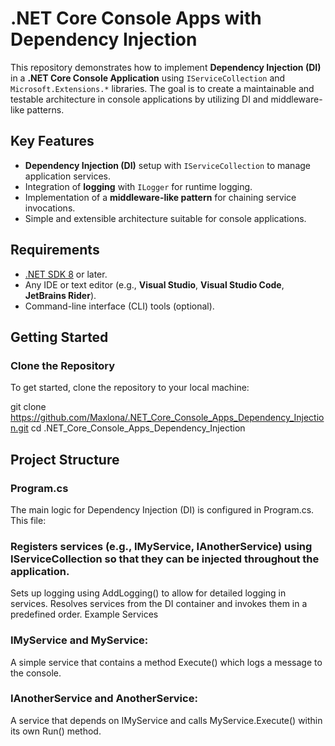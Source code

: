 # .NET Core Console Apps with Dependency Injection

This repository demonstrates how to implement **Dependency Injection (DI)** in a **.NET Core Console Application** using `IServiceCollection` and `Microsoft.Extensions.*` libraries. The goal is to create a maintainable and testable architecture in console applications by utilizing DI and middleware-like patterns.

## Key Features

- **Dependency Injection (DI)** setup with `IServiceCollection` to manage application services.
- Integration of **logging** with `ILogger` for runtime logging.
- Implementation of a **middleware-like pattern** for chaining service invocations.
- Simple and extensible architecture suitable for console applications.

## Requirements

- [.NET SDK 8](https://dotnet.microsoft.com/download/dotnet) or later.
- Any IDE or text editor (e.g., **Visual Studio**, **Visual Studio Code**, **JetBrains Rider**).
- Command-line interface (CLI) tools (optional).

## Getting Started

### Clone the Repository

To get started, clone the repository to your local machine:

git clone https://github.com/Maxlona/.NET_Core_Console_Apps_Dependency_Injection.git
cd .NET_Core_Console_Apps_Dependency_Injection


## Project Structure

### Program.cs
The main logic for Dependency Injection (DI) is configured in Program.cs. This file:

### Registers services (e.g., IMyService, IAnotherService) using IServiceCollection so that they can be injected throughout the application.
Sets up logging using AddLogging() to allow for detailed logging in services.
Resolves services from the DI container and invokes them in a predefined order.
Example Services

### IMyService and MyService:
A simple service that contains a method Execute() which logs a message to the console.

### IAnotherService and AnotherService:
A service that depends on IMyService and calls MyService.Execute() within its own Run() method.

